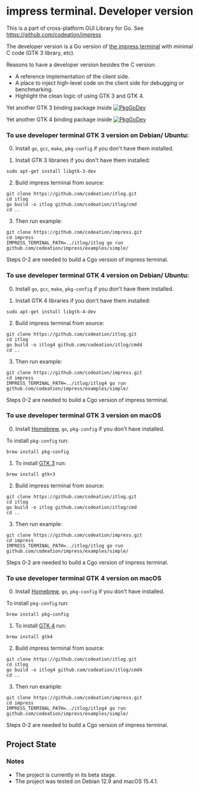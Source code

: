 # impress terminal. Developer version

This is a part of cross-platform GUI Library for Go. See https://github.com/codeation/impress

The developer version is a Go version of [the impress terminal](https://github.com/codeation/it) with minimal C code (GTK 3 library, etc).

Reasons to have a developer version besides the C version:

- A reference implementation of the client side.
- A place to inject high-level code on the client side for debugging or benchmarking.
- Highlight the clean logic of using GTK 3 and GTK 4.

Yet another GTK 3 binding package inside [![PkgGoDev](https://pkg.go.dev/badge/github.com/codeation/itlog/gtk)](https://pkg.go.dev/github.com/codeation/itlog/gtk)

Yet another GTK 4 binding package inside [![PkgGoDev](https://pkg.go.dev/badge/github.com/codeation/itlog/gtk4)](https://pkg.go.dev/github.com/codeation/itlog/gtk4)

### To use developer terminal GTK 3 version on Debian/ Ubuntu:

0. Install `go`, `gcc`, `make`, `pkg-config` if you don't have them installed.

1. Install GTK 3 libraries if you don't have them installed:

```
sudo apt-get install libgtk-3-dev
```

2. Build impress terminal from source:

```
git clone https://github.com/codeation/itlog.git
cd itlog
go build -o itlog github.com/codeation/itlog/cmd
cd ..
```

3. Then run example:

```
git clone https://github.com/codeation/impress.git
cd impress
IMPRESS_TERMINAL_PATH=../itlog/itlog go run github.com/codeation/impress/examples/simple/
```

Steps 0-2 are needed to build a Cgo version of impress terminal.

### To use developer terminal GTK 4 version on Debian/ Ubuntu:

0. Install `go`, `gcc`, `make`, `pkg-config` if you don't have them installed.

1. Install GTK 4 libraries if you don't have them installed:

```
sudo apt-get install libgtk-4-dev
```

2. Build impress terminal from source:

```
git clone https://github.com/codeation/itlog.git
cd itlog
go build -o itlog4 github.com/codeation/itlog/cmd4
cd ..
```

3. Then run example:

```
git clone https://github.com/codeation/impress.git
cd impress
IMPRESS_TERMINAL_PATH=../itlog/itlog4 go run github.com/codeation/impress/examples/simple/
```

Steps 0-2 are needed to build a Cgo version of impress terminal.

### To use developer terminal GTK 3 version on macOS

0. Install [Homebrew](https://brew.sh/), `go`, `pkg-config` if you don't have installed.

To install `pkg-config` run:

```
brew install pkg-config
```

1. To install [GTK 3](https://www.gtk.org) run:

```
brew install gtk+3
```

2. Build impress terminal from source:

```
git clone https://github.com/codeation/itlog.git
cd itlog
go build -o itlog github.com/codeation/itlog/cmd
cd ..
```

3. Then run example:

```
git clone https://github.com/codeation/impress.git
cd impress
IMPRESS_TERMINAL_PATH=../itlog/itlog go run github.com/codeation/impress/examples/simple/
```

Steps 0-2 are needed to build a Cgo version of impress terminal.

### To use developer terminal GTK 4 version on macOS

0. Install [Homebrew](https://brew.sh/), `go`, `pkg-config` if you don't have installed.

To install `pkg-config` run:

```
brew install pkg-config
```

1. To install [GTK 4](https://www.gtk.org) run:

```
brew install gtk4
```

2. Build impress terminal from source:

```
git clone https://github.com/codeation/itlog.git
cd itlog
go build -o itlog4 github.com/codeation/itlog/cmd4
cd ..
```

3. Then run example:

```
git clone https://github.com/codeation/impress.git
cd impress
IMPRESS_TERMINAL_PATH=../itlog/itlog4 go run github.com/codeation/impress/examples/simple/
```

Steps 0-2 are needed to build a Cgo version of impress terminal.

## Project State

### Notes

- The project is currently in its beta stage.
- The project was tested on Debian 12.9 and macOS 15.4.1.
